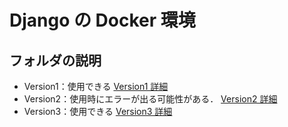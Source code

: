 # Django の Docker 環境

## フォルダの説明

- Version1：使用できる
  [Version1 詳細](version1/Version1.md)
- Version2：使用時にエラーが出る可能性がある．
  [Version2 詳細](version2/Version2.md)
- Version3：使用できる
  [Version3 詳細](version3/Version3.md)
